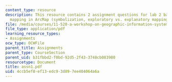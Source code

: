 ```yaml
---
content_type: resource
description: This resource contains 2 assignment questions for lab 2 based on Thematic
  mapping in ArcMap (symbolization, exploratory vs. explanatory mapping).
file: /media/courses/11-520-a-workshop-on-geographic-information-systems-fall-2005/4ccb5ef8ef13edc93d897ee404064a6a_assn1.pdf
file_type: application/pdf
learning_resource_types:
- Assignments
ocw_type: OCWFile
parent_title: Assignments
parent_type: CourseSection
parent_uid: b31fbbd2-f0bd-92d5-2f43-3748cb083980
resourcetype: Document
title: assn1.pdf
uid: 4ccb5ef8-ef13-edc9-3d89-7ee404064a6a
---
```

